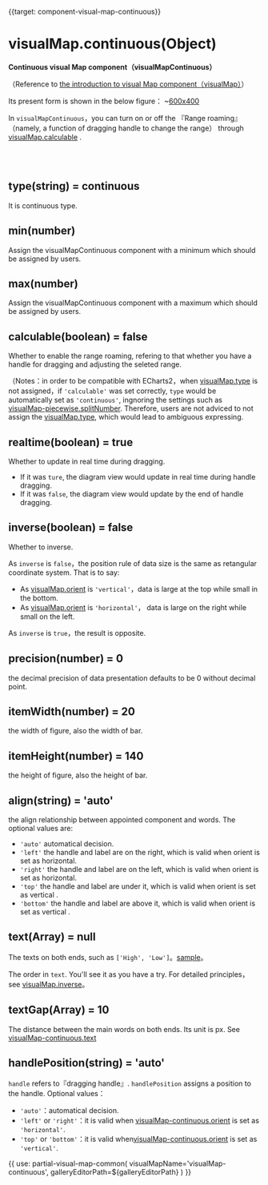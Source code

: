 
{{target: component-visual-map-continuous}}

# visualMap.continuous(Object)

**Continuous visual Map component（visualMapContinuous）**

（Reference to [the introduction to visual Map component（visualMap）](~visualMap)）

Its present form is shown in the below figure：
~[600x400](${galleryViewPath}doc-example/map-visualMap-continuous&edit=1&reset=1)

In `visualMapContinuous`，you can turn on or off the 『Range roaming』（namely, a function of dragging handle to change the range） through  [visualMap.calculable](~visualMap.calculable) .

<br>
<br>


## type(string) = continuous

It is continuous type.


## min(number)

Assign the visualMapContinuous component with a minimum which should be assigned by users. 


## max(number)

Assign the visualMapContinuous component with a maximum which should be assigned by users. 


## calculable(boolean) = false

Whether to enable the range roaming, refering to that whether you have a handle for dragging and adjusting the seleted range.

（Notes：in order to be compatible with ECharts2，when [visualMap.type](~visualMap.type) is not assigned，if `'calculable'` was set correctly, `type` would be automatically set as `'continuous'`, ingnoring the settings such as  [visualMap-piecewise.splitNumber](~visualMap-piecewise.splitNumber). Therefore, users are not adviced to not assign the [visualMap.type](~visualMap.type), which would lead to ambiguous expressing.  


## realtime(boolean) = true

Whether to update in real time during dragging.

+ If it was `ture`, the diagram view would update in real time during handle dragging. 
+ If it was `false`, the diagram view would update by the end of handle dragging.


## inverse(boolean) = false

Whether to inverse.

As `inverse` is `false`，the position rule of data size is the same as retangular coordinate system. That is to say: 

+ As [visualMap.orient](~visualMap.orient) is `'vertical'`，data is large at the top while small in the bottom.
+ As [visualMap.orient](~visualMap.orient) is `'horizontal'`， data is large on the right while small on the left.

As `inverse` is `true`，the result is opposite.

## precision(number) = 0

the decimal precision of data presentation defaults to be 0 without decimal point. 


## itemWidth(number) = 20

the width of figure, also the width of bar.  

## itemHeight(number) = 140

the height of figure, also the height of bar.


## align(string) = 'auto'

the align relationship between appointed component and words. The optional values are:  

+ `'auto'` automatical decision.
+ `'left'` the handle and label are on the right, which is valid when orient is set as horizontal.
+ `'right'` the handle and label are on the left, which is valid when orient is set as horizontal.
+ `'top'` the handle and label are under it, which is valid when orient is set as  vertical .
+ `'bottom'` the handle and label are above it, which is valid when orient is set as  vertical .


## text(Array) = null

The texts on both ends, such as `['High', 'Low']`。[sample](${galleryEditorPath}doc-example/map-visualMap-continuous-text&edit=1&reset=1)。

The order in `text`. You'll see it as you have a try. For detailed principles，see [visualMap.inverse](~visualMap.inverse)。


## textGap(Array) = 10

The distance between the main words on both ends. Its unit is px. See [visualMap-continuous.text](~visualMap-continuous.text)


## handlePosition(string) = 'auto'

`handle` refers to『dragging handle』. `handlePosition` assigns a position to the handle. Optional values：

+ `'auto'`：automatical decision.
+ `'left'` or `'right'`：it is valid when [visualMap-continuous.orient](~visualMap-continuous.orient) is set as `'horizontal'`.
+ `'top'` or `'bottom'`：it is valid when[visualMap-continuous.orient](~visualMap-continuous.orient) is set as `'vertical'`.

{{ use: partial-visual-map-common(
    visualMapName='visualMap-continuous',
    galleryEditorPath=${galleryEditorPath}
) }}

